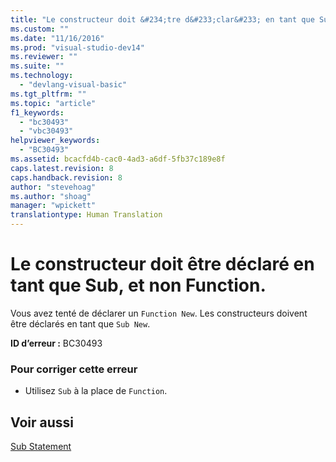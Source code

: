 ```yaml
---
title: "Le constructeur doit &#234;tre d&#233;clar&#233; en tant que Sub, et non Function. | Microsoft Docs"
ms.custom: ""
ms.date: "11/16/2016"
ms.prod: "visual-studio-dev14"
ms.reviewer: ""
ms.suite: ""
ms.technology: 
  - "devlang-visual-basic"
ms.tgt_pltfrm: ""
ms.topic: "article"
f1_keywords: 
  - "bc30493"
  - "vbc30493"
helpviewer_keywords: 
  - "BC30493"
ms.assetid: bcacfd4b-cac0-4ad3-a6df-5fb37c189e8f
caps.latest.revision: 8
caps.handback.revision: 8
author: "stevehoag"
ms.author: "shoag"
manager: "wpickett"
translationtype: Human Translation
---
```

# Le constructeur doit &#234;tre d&#233;clar&#233; en tant que Sub, et non Function.
Vous avez tenté de déclarer un `Function New`. Les constructeurs doivent être déclarés en tant que `Sub New`.  
  
 **ID d’erreur :** BC30493  
  
### Pour corriger cette erreur  
  
-   Utilisez `Sub` à la place de `Function`.  
  
## Voir aussi  
 [Sub Statement](../../visual-basic/language-reference/statements/sub-statement.md)